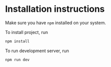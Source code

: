 # Installation instructions

Make sure you have `npm` installed on your system.

To install project, run

```bash
npm install
```

To run development server, run

```bash
npm run dev
```
